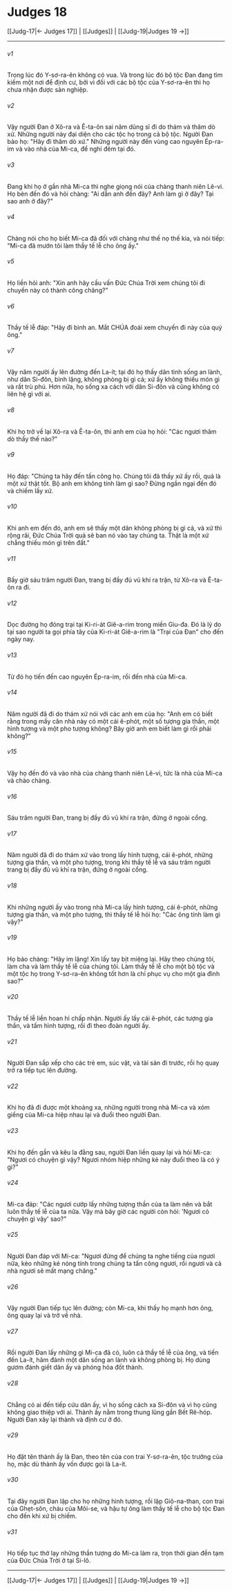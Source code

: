 # Judges 18

[[Judg-17|← Judges 17]] | [[Judges]] | [[Judg-19|Judges 19 →]]
***



###### v1 
Trong lúc đó Y-sơ-ra-ên không có vua. Và trong lúc đó bộ tộc Đan đang tìm kiếm một nơi để định cư, bởi vì đối với các bộ tộc của Y-sơ-ra-ên thì họ chưa nhận được sản nghiệp. 

###### v2 
Vậy người Đan ở Xô-ra và Ê-ta-ôn sai năm dũng sĩ đi do thám và thăm dò xứ. Những người này đại diện cho các tộc họ trong cả bộ tộc. Người Đan bảo họ: "Hãy đi thăm dò xứ." Những người này đến vùng cao nguyên Ép-ra-im và vào nhà của Mi-ca, để nghỉ đêm tại đó. 

###### v3 
Đang khi họ ở gần nhà Mi-ca thì nghe giọng nói của chàng thanh niên Lê-vi. Họ bèn đến đó và hỏi chàng: "Ai dẫn anh đến đây? Anh làm gì ở đây? Tại sao anh ở đây?" 

###### v4 
Chàng nói cho họ biết Mi-ca đã đối với chàng như thế nọ thế kia, và nói tiếp: "Mi-ca đã mướn tôi làm thầy tế lễ cho ông ấy." 

###### v5 
Họ liền hỏi anh: "Xin anh hãy cầu vấn Đức Chúa Trời xem chúng tôi đi chuyến này có thành công chăng?" 

###### v6 
Thầy tế lễ đáp: "Hãy đi bình an. Mắt CHÚA đoái xem chuyến đi này của quý ông." 

###### v7 
Vậy năm người ấy lên đường đến La-ít; tại đó họ thấy dân tình sống an lành, như dân Si-đôn, bình lặng, không phòng bị gì cả; xứ ấy không thiếu món gì và rất trù phú. Hơn nữa, họ sống xa cách với dân Si-đôn và cũng không có liên hệ gì với ai. 

###### v8 
Khi họ trở về lại Xô-ra và Ê-ta-ôn, thì anh em của họ hỏi: "Các ngươi thăm dò thấy thế nào?" 

###### v9 
Họ đáp: "Chúng ta hãy đến tấn công họ. Chúng tôi đã thấy xứ ấy rồi, quả là một xứ thật tốt. Bộ anh em không tính làm gì sao? Đừng ngần ngại đến đó và chiếm lấy xứ. 

###### v10 
Khi anh em đến đó, anh em sẽ thấy một dân không phòng bị gì cả, và xứ thì rộng rãi, Đức Chúa Trời quả sẽ ban nó vào tay chúng ta. Thật là một xứ chẳng thiếu món gì trên đất." 

###### v11 
Bấy giờ sáu trăm người Đan, trang bị đầy đủ vũ khí ra trận, từ Xô-ra và Ê-ta-ôn ra đi. 

###### v12 
Dọc đường họ đóng trại tại Ki-ri-át Giê-a-rim trong miền Giu-đa. Đó là lý do tại sao người ta gọi phía tây của Ki-ri-át Giê-a-rim là "Trại của Đan" cho đến ngày nay. 

###### v13 
Từ đó họ tiến đến cao nguyên Ép-ra-im, rồi đến nhà của Mi-ca. 

###### v14 
Năm người đã đi do thám xứ nói với các anh em của họ: "Anh em có biết rằng trong mấy căn nhà này có một cái ê-phót, một số tượng gia thần, một hình tượng và một pho tượng không? Bây giờ anh em biết làm gì rồi phải không?" 

###### v15 
Vậy họ đến đó và vào nhà của chàng thanh niên Lê-vi, tức là nhà của Mi-ca và chào chàng. 

###### v16 
Sáu trăm người Đan, trang bị đầy đủ vũ khí ra trận, đứng ở ngoài cổng. 

###### v17 
Năm người đã đi do thám xứ vào trong lấy hình tượng, cái ê-phót, những tượng gia thần, và một pho tượng, trong khi thầy tế lễ và sáu trăm người trang bị đầy đủ vũ khí ra trận, đứng ở ngoài cổng. 

###### v18 
Khi những người ấy vào trong nhà Mi-ca lấy hình tượng, cái ê-phót, những tượng gia thần, và một pho tượng, thì thầy tế lễ hỏi họ: "Các ông tính làm gì vậy?" 

###### v19 
Họ bảo chàng: "Hãy im lặng! Xin lấy tay bịt miệng lại. Hãy theo chúng tôi, làm cha và làm thầy tế lễ của chúng tôi. Làm thầy tế lễ cho một bộ tộc và một tộc họ trong Y-sơ-ra-ên không tốt hơn là chỉ phục vụ cho một gia đình sao?" 

###### v20 
Thầy tế lễ liền hoan hỉ chấp nhận. Người ấy lấy cái ê-phót, các tượng gia thần, và tấm hình tượng, rồi đi theo đoàn người ấy. 

###### v21 
Người Đan sắp xếp cho các trẻ em, súc vật, và tài sản đi trước, rồi họ quay trở ra tiếp tục lên đường. 

###### v22 
Khi họ đã đi được một khoảng xa, những người trong nhà Mi-ca và xóm giềng của Mi-ca hiệp nhau lại và đuổi theo người Đan. 

###### v23 
Khi họ đến gần và kêu la đằng sau, người Đan liền quay lại và hỏi Mi-ca: "Ngươi có chuyện gì vậy? Ngươi nhóm hiệp những kẻ này đuổi theo là có ý gì?" 

###### v24 
Mi-ca đáp: "Các ngươi cướp lấy những tượng thần của ta làm nên và bắt luôn thầy tế lễ của ta nữa. Vậy mà bây giờ các người còn hỏi: 'Ngươi có chuyện gì vậy' sao?" 

###### v25 
Người Đan đáp với Mi-ca: "Ngươi đừng để chúng ta nghe tiếng của ngươi nữa, kẻo những kẻ nóng tính trong chúng ta tấn công ngươi, rồi ngươi và cả nhà ngươi sẽ mất mạng chăng." 

###### v26 
Vậy người Đan tiếp tục lên đường; còn Mi-ca, khi thấy họ mạnh hơn ông, ông quay lại và trở về nhà. 

###### v27 
Rồi người Đan lấy những gì Mi-ca đã có, luôn cả thầy tế lễ của ông, và tiến đến La-ít, hãm đánh một dân sống an lành và không phòng bị. Họ dùng gươm đánh giết dân ấy và phóng hỏa đốt thành. 

###### v28 
Chẳng có ai đến tiếp cứu dân ấy, vì họ sống cách xa Si-đôn và vì họ cũng không giao thiệp với ai. Thành ấy nằm trong thung lũng gần Bết Rê-hóp. Người Đan xây lại thành và định cư ở đó. 

###### v29 
Họ đặt tên thành ấy là Đan, theo tên của con trai Y-sơ-ra-ên, tộc trưởng của họ, mặc dù thành ấy vốn được gọi là La-ít. 

###### v30 
Tại đây người Đan lập cho họ những hình tượng, rồi lập Giô-na-than, con trai của Ghẹt-sôn, cháu của Môi-se, và hậu tự ông làm thầy tế lễ cho bộ tộc Đan cho đến khi xứ bị chiếm. 

###### v31 
Họ tiếp tục thờ lạy những thần tượng do Mi-ca làm ra, trọn thời gian đền tạm của Đức Chúa Trời ở tại Si-lô.

***
[[Judg-17|← Judges 17]] | [[Judges]] | [[Judg-19|Judges 19 →]]
